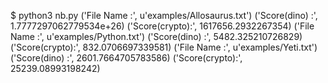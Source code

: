 $ python3 nb.py
('File Name :', u'examples/Allosaurus.txt')
('Score(dino)  :', 1.7777297062779534e+26)
('Score(crypto):', 1617656.2932267354)
('File Name :', u'examples/Python.txt')
('Score(dino)  :', 5482.325210726829)
('Score(crypto):', 832.0706697339581)
('File Name :', u'examples/Yeti.txt')
('Score(dino)  :', 2601.7664705783586)
('Score(crypto):', 25239.08993198242)
```
